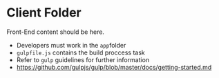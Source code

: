 # Client Folder
Front-End content should be here.  
* Developers must work in the `app`folder
* `gulpfile.js` contains the build proccess task
* Refer to `gulp` guidelines for further information
 * https://github.com/gulpjs/gulp/blob/master/docs/getting-started.md
